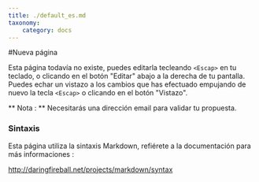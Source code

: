 ```yaml
---
title: ./default_es.md
taxonomy:
    category: docs
---
```

#Nueva página

Esta página todavía no existe, puedes editarla tecleando ```<Escap>``` en tu teclado, o clicando en el botón "Editar" abajo a la derecha de tu pantalla. Puedes echar un vistazo a los cambios que has efectuado empujando de nuevo la tecla ```<Escap>``` o clicando en el botón "Vistazo".

** Nota : ** Necesitarás una dirección email para validar tu propuesta.


### Sintaxis
Esta página utiliza la sintaxis Markdown, refiérete a la documentación para más informaciones :

http://daringfireball.net/projects/markdown/syntax
